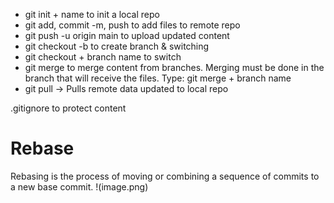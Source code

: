 * git init + name to init a local repo
* git add, commit -m, push to add files to remote repo
* git push -u origin main to upload updated content
* git checkout -b to create branch & switching
* git checkout + branch name to switch
* git merge to merge content from branches. Merging must be done in the branch that will receive the files. Type: git merge + branch name
* git pull -> Pulls remote data updated to local repo

.gitignore to protect content

# Rebase

Rebasing is the process of moving or combining a sequence of commits to a new base commit.
!(image.png)